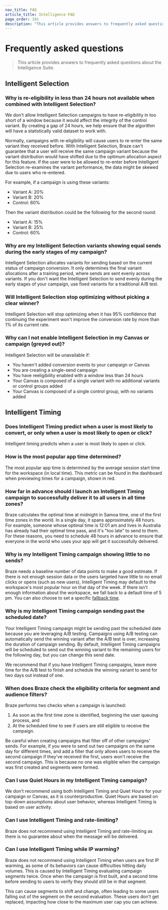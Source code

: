 ```yaml
---
nav_title: FAQ
article_title: Intelligence FAQ
page_order: 191
description: "This article provides answers to frequently asked questions about Intelligent Channel, Intelligent Selection, and Intelligent Timing."
---
```


# Frequently asked questions

> This article provides answers to frequently asked questions about the Intelligence Suite.

## Intelligent Selection

### Why is re-eligibility in less than 24 hours not available when combined with Intelligent Selection?

We don't allow Intelligent Selection campaigns to have re-eligibility in too short of a window because it would affect the integrity of the control variant. By creating a gap of 24 hours, we help ensure that the algorithm will have a statistically valid dataset to work with.

Normally, campaigns with re-eligibility will cause users to re-enter the same variant they received before. With Intelligent Selection, Braze can't guarantee that a user will receive the same campaign variant because the variant distribution would have shifted due to the optimum allocation aspect for this feature. If the user were to be allowed to re-enter before Intelligent Selection re-examines the variant performance, the data might be skewed due to users who re-entered.

For example, if a campaign is using these variants:

- Variant A: 20%
- Variant B: 20%
- Control: 60%

Then the variant distribution could be the following for the second round:

- Variant A: 15%
- Variant B: 25%
- Control: 60%

### Why are my Intelligent Selection variants showing equal sends during the early stages of my campaign?

Intelligent Selection allocates variants for sending based on the current status of campaign conversion. It only determines the final variant allocations after a training period, where sends are sent evenly across variants. If you don't want the Intelligent Selection to send evenly during the early stages of your campaign, use fixed variants for a traditional A/B test.

### Will Intelligent Selection stop optimizing without picking a clear winner?

Intelligent Selection will stop optimizing when it has 95% confidence that continuing the experiment won't improve the conversion rate by more than 1% of its current rate.

### Why can I not enable Intelligent Selection in my Canvas or campaign (greyed out)?

Intelligent Selection will be unavailable if:

- You haven't added conversion events to your campaign or Canvas
- You are creating a single-send campaign
- You have reeligibility enabled with a window less than 24 hours
- Your Canvas is composed of a single variant with no additional variants or control groups added
- Your Canvas is composed of a single control group, with no variants added

## Intelligent Timing

### Does Intelligent Timing predict when a user is most likely to convert, or only when a user is most likely to open or click?

Intelligent timing predicts when a user is most likely to open or click.

### How is the most popular app time determined?

The most popular app time is determined by the average session start time for the workspace (in local time). This metric can be found in the dashboard when previewing times for a campaign, shown in red.

### How far in advance should I launch an Intelligent Timing campaign to successfully deliver it to all users in all time zones?

Braze calculates the optimal time at midnight in Samoa time, one of the first time zones in the world. In a single day, it spans approximately 48 hours. For example, someone whose optimal time is 12:01 am and lives in Australia has already had their optimal time pass, and it's "too late" to send to them. For these reasons, you need to schedule 48 hours in advance to ensure that everyone in the world who uses your app will get it successfully delivered.

### Why is my Intelligent Timing campaign showing little to no sends?

Braze needs a baseline number of data points to make a good estimate. If there is not enough session data or the users targeted have little to no email clicks or opens (such as new users), Intelligent Timing may default to the workspace's most popular hour on that day of the week. If there isn't enough information about the workspace, we fall back to a default time of 5 pm. You can also choose to set a specific [fallback time]({{site.baseurl}}/user_guide/intelligence/intelligent_timing/#fallback-options).

### Why is my Intelligent Timing campaign sending past the scheduled date?

Your Intelligent Timing campaign might be sending past the scheduled date because you are leveraging A/B testing. Campaigns using A/B testing can automatically send the winning variant after the A/B test is over, increasing the duration of campaign sending. By default, Intelligent Timing campaigns will be scheduled to send out the winning variant to the remaining users for the following day, but you can change this send date.

We recommend that if you have Intelligent Timing campaigns, leave more time for the A/B test to finish and schedule the winning variant to send for two days out instead of one. 

### When does Braze check the eligibility criteria for segment and audience filters?

Braze performs two checks when a campaign is launched:

1. As soon as the first time zone is identified, beginning the user queuing process, and
2. At the scheduled time to see if users are still eligible to receive the campaign.

Be careful when creating campaigns that filter off of other campaigns' sends. For example, if you were to send out two campaigns on the same day for different times, and add a filter that only allows users to receive the second campaign if they've received the first, users won't receive the second campaign. This is because no one was eligible when the campaign was first created and segments were formed.

### Can I use Quiet Hours in my Intelligent Timing campaign?

We don't recommend using both Intelligent Timing and Quiet Hours for your campaign or Canvas, as it is counterproductive. Quiet Hours are based on top-down assumptions about user behavior, whereas Intelligent Timing is based on user activity.

### Can I use Intelligent Timing and rate-limiting?

Braze does not recommend using Intelligent Timing and rate-limiting as there is no guarantee about when the message will be delivered.

### Can I use Intelligent Timing while IP warming?

Braze does not recommend using Intelligent Timing when users are first IP warming, as some of its behaviors can cause difficulties hitting daily volumes. This is caused by Intelligent Timing evaluating campaign segments twice. Once when the campaign is first built, and a second time before sending to users to verify they should still be in that segment. 

This can cause segments to shift and change, often leading to some users falling out of the segment on the second evaluation. These users don't get replaced, impacting how close to the maximum user cap you can achieve.
